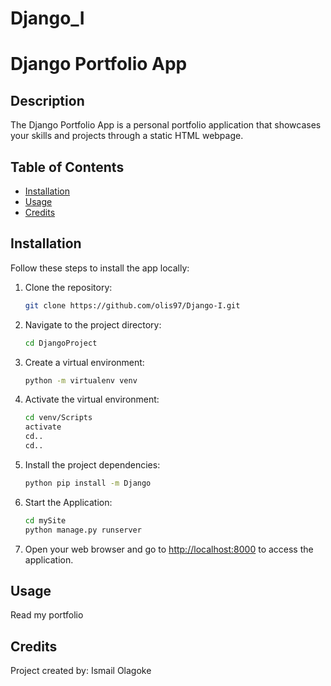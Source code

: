 # Django_I
# Django Portfolio App

## Description

The Django Portfolio App is a personal portfolio application that showcases your skills and projects through a static HTML webpage.

## Table of Contents

- [Installation](#installation)
- [Usage](#usage)
- [Credits](#credits)

## Installation

Follow these steps to install the app locally:

1. Clone the repository:

   ```bash
   git clone https://github.com/olis97/Django-I.git
   ```

2. Navigate to the project directory:

   ```bash
   cd DjangoProject
   ```

3. Create a virtual environment:

   ```bash
   python -m virtualenv venv
   ```

4. Activate the virtual environment:

     ```bash
     cd venv/Scripts
     activate
     cd..
     cd..
     ```

5. Install the project dependencies:

   ```bash
   python pip install -m Django
   ```

8. Start the Application:

   ```bash
   cd mySite
   python manage.py runserver
   ```

9. Open your web browser and go to [http://localhost:8000](http://localhost:8000) to access the application.

## Usage

Read my portfolio

## Credits

Project created by: Ismail Olagoke
